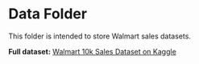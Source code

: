 # Data Folder

This folder is intended to store Walmart sales datasets.

**Full dataset:** [Walmart 10k Sales Dataset on Kaggle](https://www.kaggle.com/datasets/najir0123/walmart-10k-sales-datasets)
